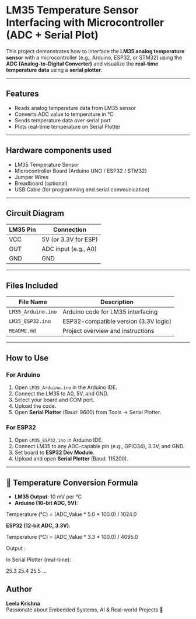 #  LM35 Temperature Sensor Interfacing with Microcontroller (ADC + Serial Plot)

This project demonstrates how to interface the **LM35 analog temperature sensor** with a microcontroller (e.g., Arduino, ESP32, or STM32) using the **ADC (Analog-to-Digital Converter)** and visualize the **real-time temperature data** using a **serial plotter**.

---

## Features

- Reads analog temperature data from LM35 sensor
- Converts ADC value to temperature in °C
- Sends temperature data over serial port
- Plots real-time temperature on Serial Plotter

---

##  Hardware components used

- LM35 Temperature Sensor  
- Microcontroller Board (Arduino UNO / ESP32 / STM32)  
- Jumper Wires  
- Breadboard (optional)  
- USB Cable (for programming and serial communication)  

---

##  Circuit Diagram

| LM35 Pin | Connection           |
|----------|----------------------|
| VCC      | 5V (or 3.3V for ESP) |
| OUT      | ADC input (e.g., A0) |
| GND      | GND                  |

---

##  Files Included

| File Name           | Description                            |
|---------------------|----------------------------------------|
| `LM35_Arduino.ino`  | Arduino code for LM35 interfacing      |
| `LM35_ESP32.ino`    | ESP32-compatible version (3.3V logic)  |
| `README.md`         | Project overview and instructions      |

---

##  How to Use

### For Arduino

1. Open `LM35_Arduino.ino` in the Arduino IDE.
2. Connect the LM35 to A0, 5V, and GND.
3. Select your board and COM port.
4. Upload the code.
5. Open **Serial Plotter** (Baud: 9600) from Tools → Serial Plotter.

### For ESP32

1. Open `LM35_ESP32.ino` in Arduino IDE.
2. Connect LM35 to any ADC-capable pin (e.g., GPIO34), 3.3V, and GND.
3. Set board to **ESP32 Dev Module**.
4. Upload and open **Serial Plotter** (Baud: 115200).

---

## 📏 Temperature Conversion Formula

- **LM35 Output**: 10 mV per °C
- **Arduino (10-bit ADC, 5V)**:

Temperature (°C) = (ADC_Value * 5.0 * 100.0) / 1024.0

**ESP32 (12-bit ADC, 3.3V)**:

Temperature (°C) = (ADC_Value * 3.3 * 100.0) / 4095.0

Output :

In Serial Plotter (real-time):

25.3 25.4 25.5 ...

##  Author

**Leela Krishna**  
Passionate about Embedded Systems, AI & Real-world Projects 🚀

